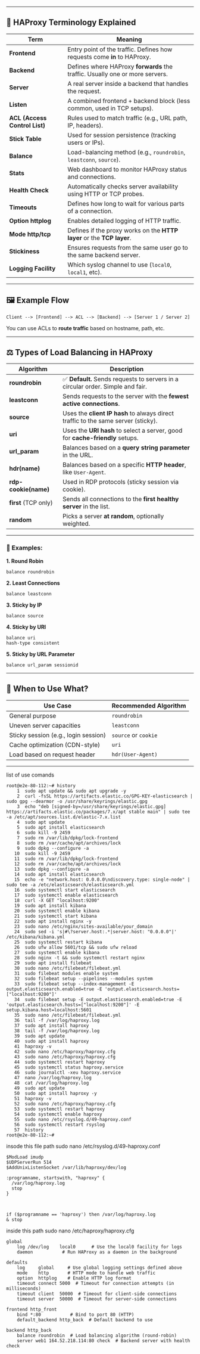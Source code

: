 
---

## 🔑 HAProxy Terminology Explained

| **Term**             | **Meaning**                                                                 |
|----------------------|------------------------------------------------------------------------------|
| **Frontend**         | Entry point of the traffic. Defines how requests come **in** to HAProxy.    |
| **Backend**          | Defines where HAProxy **forwards** the traffic. Usually one or more servers.|
| **Server**           | A real server inside a backend that handles the request.                    |
| **Listen**           | A combined frontend + backend block (less common, used in TCP setups).      |
| **ACL (Access Control List)** | Rules used to match traffic (e.g., URL path, IP, headers).          |
| **Stick Table**      | Used for session persistence (tracking users or IPs).                       |
| **Balance**          | Load-balancing method (e.g., `roundrobin`, `leastconn`, `source`).          |
| **Stats**            | Web dashboard to monitor HAProxy status and connections.                    |
| **Health Check**     | Automatically checks server availability using HTTP or TCP probes.          |
| **Timeouts**         | Defines how long to wait for various parts of a connection.                 |
| **Option httplog**   | Enables detailed logging of HTTP traffic.                                   |
| **Mode http/tcp**    | Defines if the proxy works on the **HTTP layer** or the **TCP layer**.      |
| **Stickiness**       | Ensures requests from the same user go to the same backend server.          |
| **Logging Facility** | Which syslog channel to use (`local0`, `local1`, etc).                      |

---

## 🖼️ Example Flow

```
Client --> [Frontend] --> ACL --> [Backend] --> [Server 1 / Server 2]
```

You can use ACLs to **route traffic** based on hostname, path, etc.

---

## ⚖️ Types of Load Balancing in HAProxy

| **Algorithm**       | **Description**                                                                 |
|---------------------|----------------------------------------------------------------------------------|
| **roundrobin**      | ✅ **Default.** Sends requests to servers in a circular order. Simple and fair. |
| **leastconn**       | Sends requests to the server with the **fewest active connections**.             |
| **source**          | Uses the **client IP hash** to always direct traffic to the same server (sticky).|
| **uri**             | Uses the **URI hash** to select a server, good for **cache-friendly** setups.   |
| **url_param**       | Balances based on a **query string parameter** in the URL.                      |
| **hdr(name)**       | Balances based on a specific **HTTP header**, like `User-Agent`.               |
| **rdp-cookie(name)**| Used in RDP protocols (sticky session via cookie).                              |
| **first** (TCP only)| Sends all connections to the **first healthy server** in the list.              |
| **random**          | Picks a server **at random**, optionally weighted.                              |

---

### 📝 Examples:

**1. Round Robin**
```haproxy
balance roundrobin
```

**2. Least Connections**
```haproxy
balance leastconn
```

**3. Sticky by IP**
```haproxy
balance source
```

**4. Sticky by URI**
```haproxy
balance uri
hash-type consistent
```

**5. Sticky by URL Parameter**
```haproxy
balance url_param sessionid
```

---

## 🤔 When to Use What?

| Use Case                               | Recommended Algorithm   |
|----------------------------------------|--------------------------|
| General purpose                        | `roundrobin`             |
| Uneven server capacities               | `leastconn`              |
| Sticky session (e.g., login session)   | `source` or `cookie`     |
| Cache optimization (CDN-style)         | `uri`                    |
| Load based on request header           | `hdr(User-Agent)`        |

---

list of use comands 
```
root@e2e-80-112:~# history
    1  sudo apt update && sudo apt upgrade -y
    2  curl -fsSL https://artifacts.elastic.co/GPG-KEY-elasticsearch | sudo gpg --dearmor -o /usr/share/keyrings/elastic.gpg
    3  echo "deb [signed-by=/usr/share/keyrings/elastic.gpg] https://artifacts.elastic.co/packages/7.x/apt stable main" | sudo tee -a /etc/apt/sources.list.d/elastic-7.x.list
    4  sudo apt update
    5  sudo apt install elasticsearch
    6  sudo kill -9 2459
    7  sudo rm /var/lib/dpkg/lock-frontend
    8  sudo rm /var/cache/apt/archives/lock
    9  sudo dpkg --configure -a
   10  sudo kill -9 2459
   11  sudo rm /var/lib/dpkg/lock-frontend
   12  sudo rm /var/cache/apt/archives/lock
   13  sudo dpkg --configure -a
   14  sudo apt install elasticsearch
   15  echo -e "network.host: 0.0.0.0\ndiscovery.type: single-node" | sudo tee -a /etc/elasticsearch/elasticsearch.yml
   16  sudo systemctl start elasticsearch
   17  sudo systemctl enable elasticsearch
   18  curl -X GET "localhost:9200"
   19  sudo apt install kibana
   20  sudo systemctl enable kibana
   21  sudo systemctl start kibana
   22  sudo apt install nginx -y
   23  sudo nano /etc/nginx/sites-available/your_domain
   24  sudo sed -i 's|#\?server.host:.*|server.host: "0.0.0.0"|' /etc/kibana/kibana.yml
   25  sudo systemctl restart kibana
   26  sudo ufw allow 5601/tcp && sudo ufw reload
   27  sudo systemctl enable kibana
   28  sudo nginx -t && sudo systemctl restart nginx
   29  sudo apt install filebeat
   30  sudo nano /etc/filebeat/filebeat.yml
   31  sudo filebeat modules enable system
   32  sudo filebeat setup --pipelines --modules system
   33  sudo filebeat setup --index-management -E output.elasticsearch.enabled=true -E 'output.elasticsearch.hosts=["localhost:9200"]'
   34  sudo filebeat setup -E output.elasticsearch.enabled=true -E 'output.elasticsearch.hosts=["localhost:9200"]' -E setup.kibana.host=localhost:5601
   35  sudo nano /etc/filebeat/filebeat.yml
   36  tail -f /var/log/haproxy.log
   37  sudo apt install haproxy
   38  tail -f /var/log/haproxy.log
   39  sudo apt update
   40  sudo apt install haproxy
   41  haproxy -v
   42  sudo nano /etc/haproxy/haproxy.cfg
   43  sudo nano /etc/haproxy/haproxy.cfg
   44  sudo systemctl restart haproxy
   45  sudo systemctl status haproxy.service
   46  sudo journalctl -xeu haproxy.service
   47  nano /var/log/haproxy.log
   48  cat /var/log/haproxy.log
   49  sudo apt update
   50  sudo apt install haproxy -y
   51  haproxy -v
   52  sudo nano /etc/haproxy/haproxy.cfg
   53  sudo systemctl restart haproxy
   54  sudo systemctl enable haproxy
   55  sudo nano /etc/rsyslog.d/49-haproxy.conf
   56  sudo systemctl restart rsyslog
   57  history
root@e2e-80-112:~# 
```



insode this file path sudo nano /etc/rsyslog.d/49-haproxy.conf
```
$ModLoad imudp
$UDPServerRun 514
$AddUnixListenSocket /var/lib/haproxy/dev/log

:programname, startswith, "haproxy" {
  /var/log/haproxy.log
  stop
}



if ($programname == 'haproxy') then /var/log/haproxy.log
& stop
```

inside this path sudo nano /etc/haproxy/haproxy.cfg

```
global
    log /dev/log    local0      # Use the local0 facility for logs
    daemon           # Run HAProxy as a daemon in the background

defaults
    log     global     # Use global logging settings defined above
    mode    http       # HTTP mode to handle web traffic
    option  httplog    # Enable HTTP log format
    timeout connect 5000  # Timeout for connection attempts (in milliseconds)
    timeout client  50000  # Timeout for client-side connections
    timeout server  50000  # Timeout for server-side connections

frontend http_front
    bind *:80           # Bind to port 80 (HTTP)
    default_backend http_back  # Default backend to use

backend http_back
    balance roundrobin  # Load balancing algorithm (round-robin)
    server web1 164.52.218.114:80 check  # Backend server with health check
```
